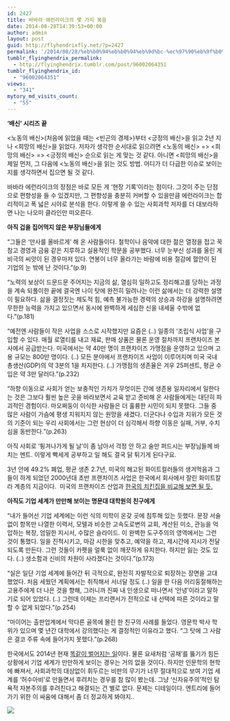 ```yaml
---
id: 2427
title: 바바라 에런라이크의 몇 가지 복음
date: 2014-08-28T14:39:53+00:00
author: admin
layout: post
guid: http://flyhendrixfly.net/?p=2427
permalink: '/2014/08/28/%eb%b0%94%eb%b0%94%eb%9d%bc-%ec%97%90%eb%9f%b0%eb%9d%bc%ec%9d%b4%ed%81%ac%ec%9d%98-%eb%aa%87-%ea%b0%80%ec%a7%80-%eb%b3%b5%ec%9d%8c/'
tumblr_flyinghendrix_permalink:
  - http://flyinghendrix.tumblr.com/post/96002064351
tumblr_flyinghendrix_id:
  - "96002064351"
views:
  - "341"
mytory_md_visits_count:
  - "55"
---
```

**&#8216;배신&#8217; 시리즈 끝**

<노동의 배신>(처음에 읽었을 때는 <빈곤의 경제>)부터 <긍정의 배신>을 읽고 2년 지나 <희망의 배신>을 읽었다. 저자가 생각한 순서대로 읽으려면 <노동의 배신> => <희망의 배신> => <긍정의 배신> 순으로 읽는 게 맞는 것 같다. 아니면 <희망의 배신>을 제일 먼저, 그 다음에 <노동의 배신>을 읽는 것도 방법. 어디가 더 다급한 이슈로 보이는지를 생각하면서 집으면 될 것 같다.

바바라 에런라이크의 장점은 바로 모든 게 ‘현장 기록’이라는 점이다. 그것이 주는 단점으로 편향성을 들 수 있겠지만, 그 편향성을 충분히 커버할 수 있을만큼 에런라이크는 합리적이고 폭 넓은 시야로 분석을 한다. 이렇게 쓸 수 있는 사회과학 저자를 더 대보라하면 나는 나오미 클라인만 떠오른다.

**아직 겁을 집어먹지 않은 부장님들에게**

&#8220;그들은 ‘만사를 올바르게’ 해 온 사람들이다. 철학이나 음악에 대한 젊은 열정을 접고 꾹 참고 경영과 금융 같은 지루하고 실용적인 학문을 공부했다. 너무 눈부신 성과를 올린 게 비극의 씨앗이 된 경우마저 있다. 연봉이 너무 올라가는 바람에 비용 절감에 혈안이 된 기업의 눈 밖에 난 것이다.&#8221;(p.9)

&#8220;노력의 보상이 드문드문 주어지는 지금의 삶, 열심히 일하고도 정리해고를 당하는 과정을 계속 되풀이한 끝에 결국엔 나이 탓에 완전히 밀려나는 이런 삶에서는 더 강력한 설명이 필요하다. 삶을 결정짓는 제도적 힘, 예측 불가능한 경력의 상승과 하강을 설명하려면 무한한 능력을 가지고 있으면서 동시에 완벽하게 세심한 신을 내세울 수밖에 없다.&#8221;(p.181)

&#8220;예전엔 사람들이 작은 사업을 스스로 시작했지만 요즘은 (..) 일종의 ‘조립식 사업’을 구입할 수 있다. 매월 로열티를 내고 재료, 판매 상품은 물론 운영 절차까지 프랜차이즈 본사에서 공급받는다. 미국에서는 약 40만 명이 프랜차이즈 가맹점을 운영하고 있으며 고용 규모는 800만 명이다. (..) 모든 분야에서 프랜차이즈 사업이 이루어지며 미국 국내총생산(GDP)의 약 3분의 1을 차지한다. (..) 가맹점의 생존율은 겨우 25퍼센트, 평균 수입은 약 3만 달러다.&#8221;(p.232)

&#8220;하향 이동으로 사회가 얻는 보충적인 가치가 무엇이든 간에 생존용 일자리에서 일한다는 것은 그보다 훨씬 높은 곳을 바라보면서 교육 받고 준비해 온 사람들에게는 대단히 파괴적인 경험이다. 마오쩌둥이 이식한 사람들은 더 훌륭한 시민이 되지 못했다. 그들 중 많은 사람이 가슴에 평생 지워지지 않는 원망을 새겼다. 더군다나 수입과 지위가 모든 것의 기준이 되는 우리 사회에서는 그런 현상이 더 심각해서 하향 이동은 실패, 거부, 수치심을 동반한다.&#8221;(p.263)

아직 사회로 ‘튕겨나가게 될 날’이 좀 남아서 걱정 안 하고 술만 퍼드시는 부장님들께 바치는 멘트. 이렇게 빡세게 공부하고 일 해도 결국 닭 튀기게 된다구요.

3년 안에 49.2% 폐업, 평균 생존 2.7년, 미국의 해고된 화이트컬러들의 생겨먹음과 그들이 하게 되었던 2000년대 초반 프랜차이즈 사업은 한국에서 회사에서 잘린 화이트칼라 계층의 지금이다.  미국의 프랜차이즈 산업과 <a href="http://inside.chosun.com/site/data/html_dir/2014/08/07/2014080703063.html" target="_blank">한국의 치킨집을 비교해 보면 될 듯.</a>

**아직도 기업 세계가 만만해 보이는 명문대 대학원의 친구에게**

&#8220;내가 들어선 기업 세계에는 이런 식의 미학이 온갖 곳에 침투해 있는 듯했다. 문장 서술 없이 항목만 나열한 이력서, 모텔과 비슷한 고속도로변의 교회, 계산된 미소, 관능을 억압하는 복장, 엄밀한 지시서, 수많은 슬라이드. 이 완벽한 도구주의의 영역에서는 그런 것이 통했다. 일을 진척시키고, 마감 시한을 맞추고, 예약을 하고, 제시간에 지시가 전달되도록 만든다. 그런 것들이 카펫을 얼룩 없이 깨끗하게 유지한다. 하지만 잃는 것도 있다. (..) 생소함과 신비의 차원이 사라졌다는 것이다.&#8221;(p.173)

&#8220;실은 일단 기업 세계에 들어간 뒤 극적으로, 완전히 자발적으로 퇴장하는 장면을 고대했었다. 처음 세웠던 계획에서는 취직해서 서너달 정도 (..) 일을 한 다음 어리둥절해하는 고용주에게 더 나은 것을 향해, 그러니까 진짜 내 인생으로 떠나면서 ‘안녕’이라고 말하기로 되어 있었다. (..) 그런데 이제는 프리랜서가 전적으로 내 선택에 따른 것이라고 말할 수 없게 되었다.&#8221;(p.254)

&#8220;마이어는 출판업계에서 막다른 골목에 몰린 한 친구의 사례를 들었다. 영문학 박사 학위가 있으며 몇 년간 대학에서 강의했다는 게 결정적인 이유라고 했다. &#8220;그 탓에 그 사람은 결코 주류 속에 들어가지 못했다.&#8221;(p.268)

한국에서도 2014년 현재 <a href="http://media.daum.net/society/education/newsview?newsid=20140828165105595" target="_blank">똑같이 벌어지는 일</a>이다. 물론 요새처럼 ‘공채’를 뚫기가 힘든 상황에서 기업 세계가 만만하게 보이는 경우는 거의 없을 것이다. 하지만 인문학의 현학에 빠져서, 사회과학의 대상없이 휘두르는 비판의 무기가 너무 절대적으로 보여 기업 세계를 ‘허수아비’로 만들면서 후려치는 경우를 참 많이 봤는데. 그냥 ‘신자유주의’적인 탐욕적 자본주의를 후려친다고 해결되는 건 별로 없다. 문제는 디테일이다. 엔트리에 들어가기 위한 이 싸움에 대해서 좀 더 정교하게 봐야지..

![](https://31.media.tumblr.com/59f0555fa0788b128b19bf66ac6e68a0/tumblr_inline_nb0tvyflo61slcohs.jpg)